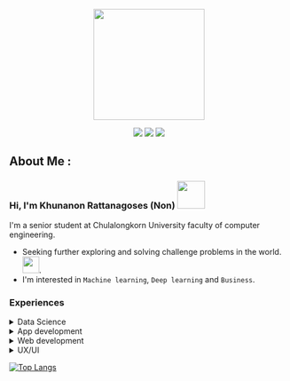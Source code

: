 <p align="center">
 <img src="https://i.pinimg.com/originals/3d/74/68/3d7468d1bb523674726ba6934a396566.gif" width=200>
</p>

<p align="center">
  <a href="https://nonkhuna.github.io/"><img src="https://img.shields.io/badge/-Github-181717?style=for-the-badge&logo=Github&logoColor=white"></a>
  <a href="https://www.linkedin.com/in/nonkhuna/"><img src="https://img.shields.io/badge/-LinkedIn-0077B5?style=for-the-badge&logo=LinkedIn&logoColor=white"></a>
  <a href="https://www.kaggle.com/khunanonr"><img src="https://img.shields.io/badge/Kaggle-00599C?style=for-the-badge&logo=kaggle&logoColor=white"></a>

<p align="center">


## About Me :
### Hi, I'm Khunanon Rattanagoses (Non) <img src="https://media.giphy.com/media/mGcNjsfWAjY5AEZNw6/giphy.gif" width="50">
I'm a senior student at Chulalongkorn University faculty of computer engineering.
 - Seeking further exploring and solving challenge problems in the world. <img src="https://media.giphy.com/media/WUlplcMpOCEmTGBtBW/giphy.gif" width="30">.
 - I'm interested in ```Machine learning```, ``Deep learning`` and ``Business``.
 
 ### Experiences
 
<details>
<summary>Data Science</summary>
 
 - NLP
   - [Word correction](https://github.com/NonKhuna/word-correction): Correct error words which are output from ASR model.
   - [Job title classification](https://github.com/NonKhuna/JobTopGun-job-title-classification): Predict Job title from job description.
   - [Pull Request title generator](https://github.com/tinnakitudsa/Pull-Request-Title-Generation): Generate PR title by using the BART model and TextRank algorithm.
   - [Depression classification model](https://github.com/NonKhuna/Depression-classification/tree/main): Predict people with depression using interview transcripts.
 - Image processing
   - [Traffy fondue](https://github.com/NonKhuna/Traffy-foundue-image-classification): Classify 10 problems using the image from Traffy fondue report.
   - [Tuberculosis Prediction](https://github.com/NonKhuna/tuberculosis-chest-x-rays-shenzhen): Image classification model to predict tuberculosis using X-ray images.
</details>

<details>
 <summary>App development</summary>
 
 - [DelveiBot](https://github.com/NonKhuna/DelveiBot): An assistance chatbot for finding and reporting lost items.
 - [DataPro algorithm](https://github.com/NonKhuna/DataPro-Algorithm): An algorithm that finds statistically significant patterns in data to detect data format changing.
 - [SongkranAR](https://github.com/NonKhuna/SongkranAR_project): An AR application for celebrating Songkran in Thailand.
 - [Thai-to-Braille](https://github.com/NonKhuna/Thai-textToBraille): A Thai-Braille translation algorithm implemented by using Finite State Machines.
 - [War-of-alien](https://github.com/karnjj/final-project-progmeth): A Tower defense game like LINE Rnagers.
</details>
 
<details>
<summary>Web development</summary>
  
 - [Khigun-chat](https://github.com/karnjj/kuigun-chat) [Front-end]: A chat application which supports both private and group chats
 - [Demo by Tuder](https://github.com/2110336-2565-2/sec2-group10-demo-frontend) [Front-end]: Music streaming platform
</details>

<details>
<summary>UX/UI</summary>
  
 - [Demo by Tuder](https://www.figma.com/file/0KTE4OcQD3pQPiammYojpx/Demo-By-tuder?type=design&node-id=239%3A411&t=aitNPHt0bn6YNnKd-1)
 - [BillCert](https://www.figma.com/file/YH6fSoDYX3DyDe3Vx3uw2Q/TRW-MVP-1?type=design&node-id=52699-25614)
</details>

[![Top Langs](https://github-readme-stats.vercel.app/api/top-langs/?username=NonKhuna&layout=compact&theme=vision-friendly-dark)](https://github.com/anuraghazra/github-readme-stats)


